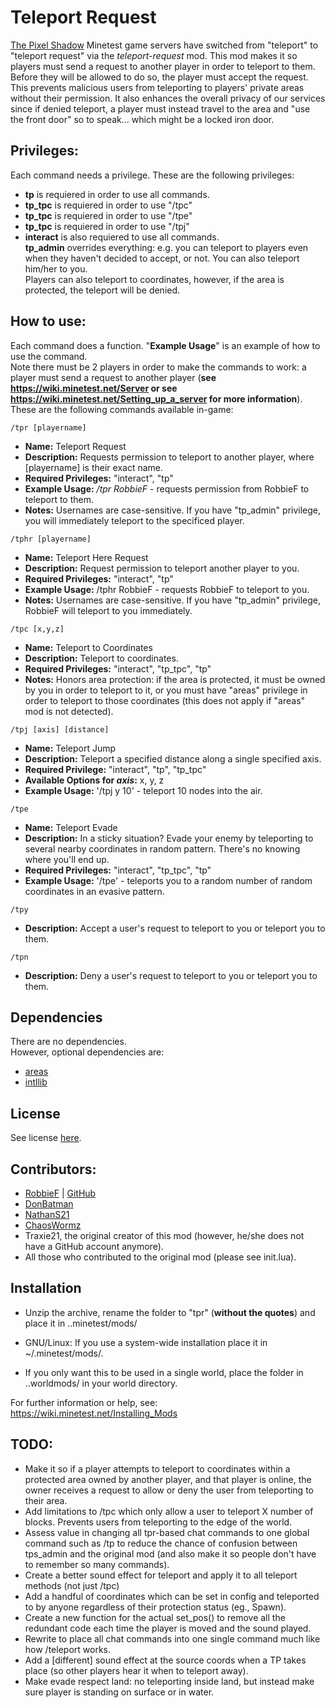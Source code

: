 # Teleport Request

[The Pixel Shadow](https://minetest.tv/) Minetest game servers have switched from "teleport" to "teleport request" via the *teleport-request* mod. This mod makes it so players must send a request to another player in order to teleport to them. Before they will be allowed to do so, the player must accept the request. This prevents malicious users from teleporting to players' private areas without their permission. It also enhances the overall privacy of our services since if denied teleport, a player must instead travel to the area and "use the front door" so to speak... which might be a locked iron door.

## Privileges:
Each command needs a privilege. These are the following privileges:
- **tp** is requiered in order to use all commands.
- **tp_tpc** is requiered in order to use "/tpc"
- **tp_tpc** is requiered in order to use "/tpe"
- **tp_tpc** is requiered in order to use "/tpj"
- **interact** is also requiered to use all commands.    
**tp_admin** overrides everything: e.g. you can teleport to players even when they haven't decided to accept, or not. You can also teleport him/her to you.   
Players can also teleport to coordinates, however, if the area is protected, the teleport will be denied.

## How to use:
Each command does a function. "**Example Usage**" is an example of how to use the command.   
Note there must be 2 players in order to make the commands to work: a player must send a request to another player (**see https://wiki.minetest.net/Server or see https://wiki.minetest.net/Setting_up_a_server for more information**).  
These are the following commands available in-game:

``` /tpr [playername] ```
- **Name:** Teleport Request
- **Description:** Requests permission to teleport to another player, where [playername] is their exact name.
- **Required Privileges:** "interact", "tp"
- **Example Usage:** */tpr RobbieF* - requests permission from RobbieF to teleport to them.
- **Notes:** Usernames are case-sensitive. If you have "tp_admin" privilege, you will immediately teleport to the specificed player.

``` /tphr [playername] ```
- **Name:** Teleport Here Request
- **Description:** Request permission to teleport another player to you.
- **Required Privileges:** "interact", "tp"
- **Example Usage:** /tphr RobbieF - requests RobbieF to teleport to you.
- **Notes:** Usernames are case-sensitive. If you have "tp_admin" privilege, RobbieF will teleport to you immediately.

``` /tpc [x,y,z] ```
- **Name:** Teleport to Coordinates
- **Description:** Teleport to coordinates.
- **Required Privileges:** "interact", "tp_tpc", "tp"
- **Notes:** Honors area protection: if the area is protected, it must be owned by you in order to teleport to it, or you must have "areas" privilege in order to teleport to those coordinates (this does not apply if "areas" mod is not detected).

``` /tpj [axis] [distance] ```
- **Name:** Teleport Jump
- **Description:** Teleport a specified distance along a single specified axis.
- **Required Privilege:** "interact", "tp", "tp_tpc"
- **Available Options for *axis*:** x, y, z
- **Example Usage:** '/tpj y 10' - teleport 10 nodes into the air.

``` /tpe ```
- **Name:** Teleport Evade
- **Description:** In a sticky situation? Evade your enemy by teleporting to several nearby coordinates in random pattern. There's no knowing where you'll end up.
- **Required Privileges:** "interact", "tp_tpc", "tp"
- **Example Usage:** '/tpe' - teleports you to a random number of random coordinates in an evasive pattern.

``` /tpy ```
- **Description:** Accept a user's request to teleport to you or teleport you to them.

``` /tpn ```
- **Description:** Deny a user's request to teleport to you or teleport you to them.

## Dependencies
There are no dependencies.  
However, optional dependencies are:
- [areas](https://github.com/minetest-mods/areas)
- [intllib](https://github.com/minetest-mods/intllib)

## License
See license [here](https://github.com/ChaosWormz/teleport-request/blob/master/LICENSE.md).

## Contributors:
- [RobbieF](https://minetest.tv) | [GitHub](https://github.com/Cat5TV)
- [DonBatman](https://github.com/donbatman)
- [NathanS21](http://nathansalapat.com/)
- [ChaosWormz](https://github.com/ChaosWormz)
- Traxie21, the original creator of this mod (however, he/she does not have a GitHub account anymore).
- All those who contributed to the original mod (please see init.lua).

## Installation
- Unzip the archive, rename the folder to "tpr" (**without the quotes**) and
place it in ..minetest/mods/

- GNU/Linux: If you use a system-wide installation place
    it in ~/.minetest/mods/.

- If you only want this to be used in a single world, place
    the folder in ..worldmods/ in your world directory.

For further information or help, see:
https://wiki.minetest.net/Installing_Mods

## TODO:
- Make it so if a player attempts to teleport to coordinates within a protected area owned by another player, and that player is online, the owner receives a request to allow or deny the user from teleporting to their area.
- Add limitations to /tpc which only allow a user to teleport X number of blocks. Prevents users from teleporting to the edge of the world.
- Assess value in changing all tpr-based chat commands to one global command such as /tp to reduce the chance of confusion between tps_admin and the original mod (and also make it so people don't have to remember so many commands).
- Create a better sound effect for teleport and apply it to all teleport methods (not just /tpc)
- Add a handful of coordinates which can be set in config and teleported to by anyone regardless of their protection status (eg., Spawn).
- Create a new function for the actual set_pos() to remove all the redundant code each time the player is moved and the sound played.
- Rewrite to place all chat commands into one single command much like how /teleport works.
- Add a [different] sound effect at the source coords when a TP takes place (so other players hear it when to teleport away).
- Make evade respect land: no teleporting inside land, but instead make sure player is standing on surface or in water.
